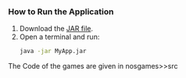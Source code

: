 ### How to Run the Application
1. Download the [JAR file](https://github.com/KiranAk23/Retrogames.git/main/NosGames.jar).
2. Open a terminal and run:
   ```bash
   java -jar MyApp.jar

The Code of the games are given in nosgames>>src
